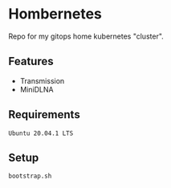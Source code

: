 # Hombernetes

Repo for my gitops home kubernetes "cluster".

## Features

* Transmission
* MiniDLNA

## Requirements

```
Ubuntu 20.04.1 LTS
```

## Setup

```
bootstrap.sh
```
